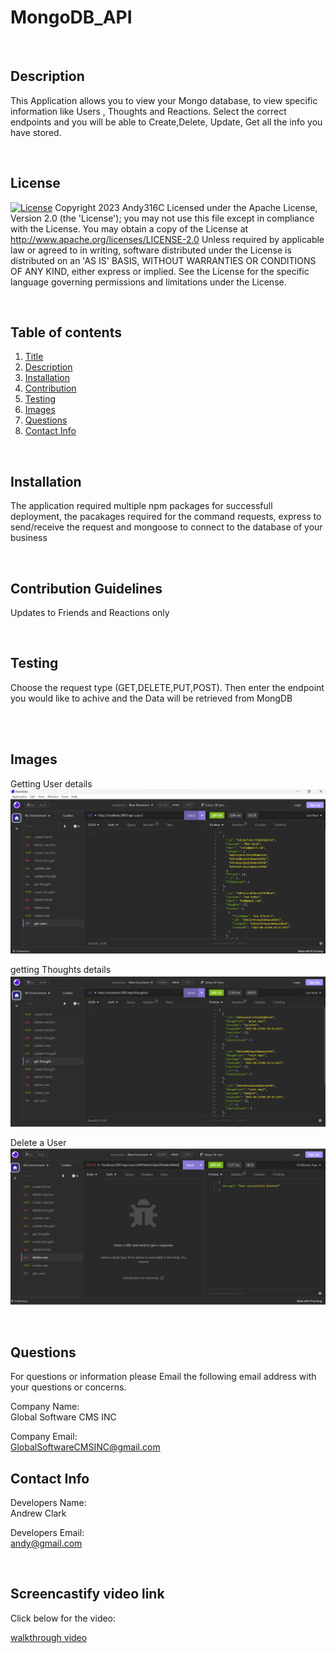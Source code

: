 # MongoDB_API
<div id='title'>

  </div>

  <br>
  <div id='desc'>

  ## Description
  This Application allows you to view your Mongo database, to view specific information like Users , Thoughts and Reactions. Select the correct endpoints and you will be able to Create,Delete, Update, Get all the info you have stored.
  </div>
  <br>

## License
  
  [![License](https://img.shields.io/badge/License-Apache_2.0-blue.svg)](https://opensource.org/licenses/Apache-2.0)  Copyright 2023 Andy316C Licensed under the Apache License, Version 2.0 (the 'License'); you may not use this file except in compliance with the License. You may obtain a copy of the License at http://www.apache.org/licenses/LICENSE-2.0 Unless required by applicable law or agreed to in writing, software distributed under the License is distributed on an 'AS IS' BASIS, WITHOUT WARRANTIES OR CONDITIONS OF ANY KIND, either express or implied. See the License for the specific language governing permissions and limitations under the License.


  <br>
  
  ## Table of contents
  <ol>
  <li><a href='#title'>Title</a></li>
  <li><a href='#desc'>Description</a></li>
  <li><a href='#install'>Installation</a></li>
  <li><a href='#cont'>Contribution</a></li>
  <li><a href='#test'>Testing</a></li>
  <li><a href='#images'>Images</a></li>
  <li><a href='#questions'>Questions</a></li>
  <li><a href='#contact'>Contact Info</a></li>
  </ol>
  <br>

  <div id='install'>

  ## Installation
  The application required multiple npm packages for successfull deployment, the pacakages required for the command requests, express to send/receive the request and mongoose to connect to the database of your business

  </div>
  <br>


  <div id='cont'>

  ## Contribution Guidelines
  Updates to Friends and Reactions only
  </div>
  <br>

  <div id='test'>

  ## Testing
  Choose the request type (GET,DELETE,PUT,POST). Then enter the endpoint you would like to achive and the Data will be retrieved from MongDB
  

<br>
  </div>
  <br>
   <div id='images'>

  ## Images
  Getting User details
  <img src= './images/user_get.png'>
  <br>

  getting Thoughts details
  <img src= './images/thoughts_get.png'>
  <br>

  Delete a User
  <img src= './images/delete_user.png'>
  <br>
  
  </div>

  <br>
  
  <div id='questions'>
  
  ## Questions
  
  For questions or information please Email the following email address with your questions or concerns.
  <br>

  Company Name:<br>
  Global Software CMS INC
  <br>

  Company Email: <br>
  GlobalSoftwareCMSINC@gmail.com
  </div>

   <div id='contact'>
  
  ## Contact Info
  Developers Name: <br>
  Andrew Clark
  <br>

  Developers Email: <br>
  andy@gmail.com

  </div>

   <div id='VideoLink'>
<br>

## Screencastify video link

Click below for the video:

<a href= "https://drive.google.com/file/d/148_TX1_-On5tWOuPlMerwqgd1WZUJdTq/view">walkthrough video </a>

   </div>



  
